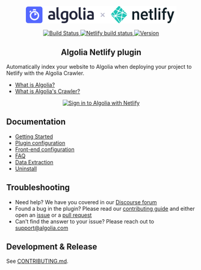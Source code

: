 <p align="center">
  <a href="https://crawler.algolia.com/admin/netlify" target="_blank" rel="noopener noreferrer">
    <img width="400" src="/logo.png" alt="Algolia + Netlify logo">
  </a>
</p>
<p align="center">
  <a href="https://circleci.com/gh/algolia/algoliasearch-netlify/tree/master">
    <img src="https://img.shields.io/circleci/build/gh/algolia/algoliasearch-netlify/master" alt="Build Status">
  </a>
  <a href="https://algoliasearch-netlify.netlify.app/">
    <img src="https://img.shields.io/netlify/9209706f-d5b7-46e2-bb88-5d6bedd2823f" alt="Netlify build status" />
  </a>
  <a href="https://www.npmjs.com/package/@algolia/netlify-plugin-crawler">
    <img src="https://img.shields.io/npm/v/@algolia/netlify-plugin-crawler" alt="Version">
  </a>
</p>

<h2 align="center">Algolia Netlify plugin</h2>

Automatically index your website to Algolia when deploying your project to Netlify with the Algolia Crawler.

- [What is Algolia?](https://www.algolia.com/doc/guides/getting-started/what-is-algolia/)
- [What is Algolia's Crawler?](https://www.algolia.com/doc/tools/crawler/getting-started/overview/)

<p align="center">
  <a href="https://crawler.algolia.com/admin/netlify">
    <img width="223" alt="Sign in to Algolia with Netlify" src="https://user-images.githubusercontent.com/1637651/95232629-0ebc1d00-0805-11eb-9b77-f116a3ed1a2b.png">
  </a>
</p>

## Documentation

- [Getting Started](https://www.algolia.com/doc/tools/crawler/netlify-plugin/quick-start/)
- [Plugin configuration](https://www.algolia.com/doc/tools/crawler/netlify-plugin/plugin/)
- [Front-end configuration](https://www.algolia.com/doc/tools/crawler/netlify-plugin/front-end/)
- [FAQ](https://www.algolia.com/doc/tools/crawler/netlify-plugin/netlify-faq/)
- [Data Extraction](https://www.algolia.com/doc/tools/crawler/netlify-plugin/extraction-strategy/)
- [Uninstall](https://www.algolia.com/doc/tools/crawler/netlify-plugin/uninstalling/)

## Troubleshooting

- Need help? We have you covered in our [Discourse forum](https://discourse.algolia.com/c/netlify/28)
- Found a bug in the plugin? Please read our [contributing guide](/CONTRIBUTING.md) and either open an [issue](https://github.com/algolia/algoliasearch-netlify/issues) or a [pull request](https://github.com/algolia/algoliasearch-netlify/pulls)
- Can't find the answer to your issue? Please reach out to [support@algolia.com](support@algolia.com)

## Development & Release

See [CONTRIBUTING.md](./CONTRIBUTING.md).
